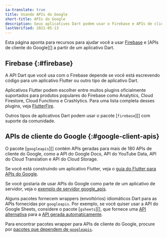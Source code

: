 ```yaml
---
ia-translate: true
title: Usando APIs do Google
short-title: APIs do Google
description: Seus aplicativos Dart podem usar o Firebase e APIs de cliente do Google.
lastVerified: 2021-05-13
---
```


Esta página aponta para recursos para ajudar você a usar
[Firebase][] e [APIs de cliente do Google][] a partir de um aplicativo Dart.


## Firebase {:#firebase}

A API Dart que você usa com o Firebase depende
se você está escrevendo código para um aplicativo Flutter ou outro tipo de aplicativo Dart.

Aplicativos Flutter podem escolher entre muitos plugins oficialmente suportados para
produtos populares do Firebase como Analytics, Cloud Firestore,
Cloud Functions e Crashlytics.
Para uma lista completa desses plugins, veja [FlutterFire][].

Outros tipos de aplicativos Dart podem usar
o pacote [`firebase`][] com suporte da comunidade.

## APIs de cliente do Google {:#google-client-apis}

O pacote [`googleapis`][] contém APIs geradas para
mais de 180 APIs de cliente do Google,
como a API do Google Docs, API do YouTube Data,
API do Cloud Translation e API do Cloud Storage.

Se você está construindo um aplicativo Flutter, veja o
[guia do Flutter para APIs do Google][flutter-google-apis].

Se você gostaria de usar APIs do Google como parte de um aplicativo de servidor, veja o
[exemplo de servidor google_apis][server-sample].

Alguns pacotes fornecem wrappers (envoltórios) idiomáticos Dart para
as APIs fornecidas por `googleapis`.
Por exemplo, se você quiser usar a API do Google Sheets,
considere o pacote [`gsheets`][],
que fornece uma [API alternativa][gsheets-api-docs] para a
[API gerada automaticamente][gsheets-api-docs-gapi].

Para encontrar pacotes wrapper para APIs de cliente do Google, procure por
[pacotes que dependem de `googleapis`][gapi-packages].


[Firebase]: https://firebase.google.com/use-cases
[FlutterFire]: https://firebase.flutter.dev/
[`firebase` package]: {{site.pub-pkg}}/firebase
[gapi-packages]: {{site.pub-pkg}}?q=dependency%3Agoogleapis
[Google client APIs]: https://developers.google.com/api-client-library
[`googleapis` package]: {{site.pub-pkg}}/googleapis
[`gsheets` package]: {{site.pub-pkg}}/gsheets
[gsheets-api-docs]: {{site.pub-api}}/gsheets/latest/gsheets/gsheets-library.html
[gsheets-api-docs-gapi]: {{site.pub-api}}/googleapis/latest/sheets_v4/sheets_v4-library.html
[flutter-google-apis]: {{site.flutter-docs}}/development/data-and-backend/google-apis
[server-sample]: {{site.repo.dart.org}}/samples/tree/main/server/google_apis
